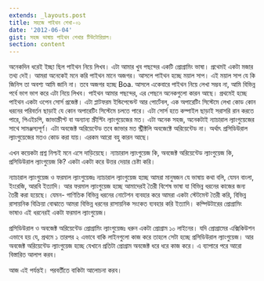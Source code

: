 ```yaml
---
extends: _layouts.post
title: সহজে পাইথন শেখা-০১
date: '2012-06-04'
gist: সহজ ভাষায় পাইথন শেখার টিউটোরিয়াল।
section: content
---
```


অনেকদিন ধরেই ইচ্ছা ছিল পাইথন নিয়ে লিখব। এটা আমার খুব পছন্দের একটি প্রোগ্রামিং ভাষা। প্রথেমই একটা মজার তথ্য দেই। আমরা অনেকেই মনে করি পাইথন মানে অজগর। আসলে পাইথন হচ্ছে ময়াল সাপ। এই ময়াল সাপ যে কি জিনিস তা অবশ্য আমি জানি না। তবে অজগর হচ্ছে Boa. আসলে একেবারে পাইথন নিয়ে লেখা সম্ভব না, আমি বিভিন্ন পর্বে ভাগ ভাগ করে এটা নিয়ে লিখব। পাইথন আমার পছন্দের, এর পেছনে অনেকগুলো কারন আছে। প্রথমেই হচ্ছে পাইথন একটা ওপেন সোর্স প্রজেক্ট। এটা প্লাটফরম ইন্ডিপেন্ডেন্ট আর পোর্টেবল, এক অপারেটিং সিস্টেমে লেখা কোড কোন ধরনের পরিবর্তন ছাড়াই যে কোন অপারেটিং সিস্টেমে চলতে পারে। এটা সোর্স হতে কম্পাইল ছাড়াই সরাসরি রান করতে পারে, পিএইচপি, জাভাস্ক্রীপ্ট বা অন্যান্য স্ক্রীপ্টিং ল্যাংগুয়েজের মত। এটা অনেক সহজ, অনেকটাই ন্যাচারাল ল্যাংগুয়েজের সাথে সামঞ্জস্যপূর্ণ। এটা অবজেক্ট অরিয়েন্টেড তবে জাভার মত স্ট্রীক্টলি অবজেক্টে অরিয়েন্টেড না। অর্থাৎ প্রসিডিউরাল ল্যাংগুয়েজের মতও কোড করা যায়। এরকম আরো বহু কারন আছে।

এখন কয়েকটা প্রশ্ন নিশ্চই মনে এসে দাড়িয়েছে। ন্যাচারাল ল্যাংগুয়েজ কি, অবজেক্ট অরিয়েন্টেড ল্যাংগুয়েজ কি, প্রসিডিউরাল ল্যাংগুয়েজ কি? একটা একটা করে উত্তর দেয়ার চেষ্টা করি।

ন্যাচারাল ল্যাংগুয়েজ ও ফরমাল ল্যাংগুয়েজঃ ন্যাচারাল ল্যাংগুয়েজ হচ্ছে আমরা মানুষজন যে ভাষায় কথা বলি, যেমন বাংলা, ইংরেজি, আরবি ইত্যাদি। আর ফরমাল ল্যাংগুয়েজ হচ্ছে আমাদেরই তৈরী বিশেষ ভাষা যা বিভিন্ন ধরনের কাজের জন্য তৈরী করা হয়েছে। যেমন- গাণিতিক বিভিন্ন ধরনের নোটেশন ব্যবহার করে আমরা একটা স্টেটমেন্ট তৈরী করি, বিভিন্ন রাসায়নিক বিক্রিয়া বোঝাতে আমরা বিভিন্ন ধরনের রাসায়নিক সংকেত ব্যবহার করি ইত্যাদি। কম্পিউটারের প্রোগ্রামিং ভাষাও এই ধরনেরই একটা ফরমাল ল্যাংগুয়েজ।

প্রসিডিউরাল ও অবজেক্ট অরিয়েন্টেড প্রোগ্রামিং ল্যাংগুয়েজঃ ধরুন একটা প্রোগ্রাম ১০ লাইনের। যদি প্রোগ্রামের এক্সিকিউশন এভাবে হয় যে, প্রথমে ১ তারপর ২ এভাবে বাকি লাইনগুলো কাজ করে তাহলে সেটা হচ্ছে প্রসিডিউরাল ল্যাংগুয়েজ। আর অবজেক্ট অরিয়েন্টেড ল্যাংগুয়েজ হচ্ছে যেখানে প্রতিটা প্রোগ্রাম অবজেক্ট ধরে ধরে কাজ করে। এ ব্যাপারে পরে আরো বিস্তারিত আলাপ করব।

আজ এই পর্যন্তই। পরবর্তীতে বাকিটা আলোচনা করব।
